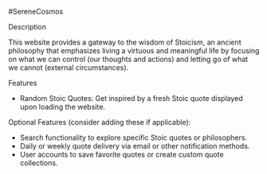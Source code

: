 #SereneCosmos

Description

This website provides a gateway to the wisdom of Stoicism, an ancient philosophy that emphasizes living a virtuous and meaningful life by focusing on what we can control (our thoughts and actions) and letting go of what we cannot (external circumstances).

Features

- Random Stoic Quotes: Get inspired by a fresh Stoic quote displayed upon loading the website.

Optional Features (consider adding these if applicable):

- Search functionality to explore specific Stoic quotes or philosophers.
- Daily or weekly quote delivery via email or other notification methods.
- User accounts to save favorite quotes or create custom quote collections.
